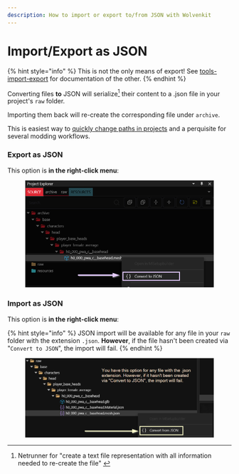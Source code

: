 ```yaml
---
description: How to import or export to/from JSON with Wolvenkit
---
```


# Import/Export as JSON

{% hint style="info" %}
This is not the only means of export! See [tools-import-export](../../tools/tools-import-export/ "mention") for documentation of the other.
{% endhint %}

Converting files **to** JSON will serialize[^1] their content to a .json file in your project's `raw` folder.&#x20;

Importing them back will re-create the corresponding file under `archive`.

This is easiest way to [quickly change paths in projects](http://127.0.0.1:5000/s/4gzcGtLrr90pVjAWVdTc/for-mod-creators/modding-guides/everything-else/moving-and-renaming-in-existing-projects) and a perquisite for several modding workflows.

### Export as JSON

This option is **in the right-click menu**:

<figure><img src="../../../.gitbook/assets/export_convert_to_json.png" alt=""><figcaption></figcaption></figure>

### Import as JSON

This option is **in the right-click menu**:

{% hint style="info" %}
JSON import will be available for any file in your `raw` folder with the extension `.json`. **However**, if the file hasn't been created via "`Convert to JSON`", the import will fail.&#x20;
{% endhint %}

<figure><img src="../../../.gitbook/assets/import_convert_from_json.png" alt=""><figcaption></figcaption></figure>

[^1]: Netrunner for "create a text file representation with all information needed to re-create the file"  &#x20;
